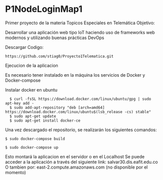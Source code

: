 # P1NodeLoginMap1
Primer proyecto de la materia Topicos Especiales en Telemática
Objetivo:

Desarrollar una aplicación web tipo IoT haciendo uso de frameworks web modernos y utilizando buenas prácticas DevOps

Descargar Codigo:
``` 
https://github.com/stiag0/Proyecto1Telematica.git
```

Ejecucion de la aplicacion

Es necesario tener instalado en la máquina los servicios de Docker y Docker-compose

Instalar docker en ubuntu
```
  $ curl -fsSL https://download.docker.com/linux/ubuntu/gpg | sudo apt-key add -
  $ sudo add-apt-repository "deb [arch=amd64] https://download.docker.com/linux/ubuntu$(lsb_release -cs) stable"
  $ sudo apt-get update
  $ sudo apt-get install docker-ce
```
Una vez descargado el repositorio, se realizarán los siguientes comandos:
```
$ sudo docker-compose build

$ sudo docker-compose up
```
Esto montará la aplicacion en el servidor o en el Localhost
Se puede acceder a la aplicación a través del siguiente link: salvar30.dis.eafit.edu.co O tambien por: east-2.compute.amazonaws.com (no disponible por el momento)